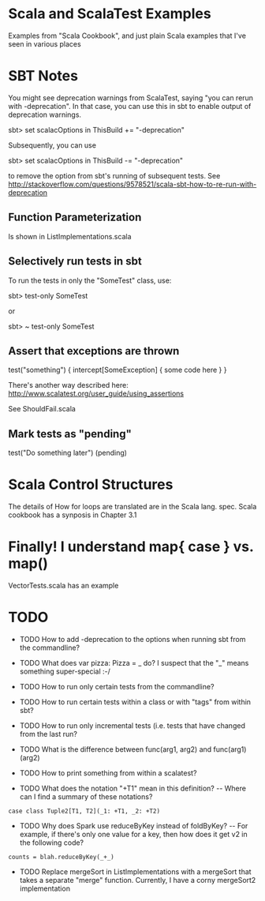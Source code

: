 # Scala and ScalaTest Examples

Examples from "Scala Cookbook", and just plain Scala examples
that I've seen in various places

# SBT Notes

You might see deprecation warnings from ScalaTest, saying "you can rerun with
-deprecation".  In that case, you can use this in sbt to enable output of
deprecation warnings.

  sbt> set scalacOptions in ThisBuild += "-deprecation"

Subsequently, you can use

  sbt> set scalacOptions in ThisBuild -= "-deprecation"

to remove the option from sbt's running of subsequent tests. See
http://stackoverflow.com/questions/9578521/scala-sbt-how-to-re-run-with-deprecation

## Function Parameterization

Is shown in ListImplementations.scala

## Selectively run tests in sbt

To run the tests in only the "SomeTest" class, use:

  sbt> test-only SomeTest

or

  sbt> ~ test-only SomeTest

## Assert that exceptions are thrown

  test("something") {
    intercept[SomeException] {
      some code here
    }
  }

  There's another way described here:
  http://www.scalatest.org/user_guide/using_assertions

  See ShouldFail.scala

## Mark tests as "pending"

  test("Do something later") (pending)

# Scala Control Structures

The details of How for loops are translated are in the Scala lang.  spec.  Scala
cookbook has a synposis in Chapter 3.1
    
# Finally!  I understand map{ case } vs. map()

VectorTests.scala has an example
# TODO

* TODO How to add -deprecation to the options when running sbt from the
  commandline?

* TODO What does var pizza: Pizza = _ do?
       I suspect that the "_" means something super-special :-/
           
* TODO How to run only certain tests from the commandline?

* TODO How to run certain tests within a class or with "tags" from within sbt?

* TODO How to run only incremental tests (i.e. tests that have changed
       from the last run?

* TODO What is the difference between func(arg1, arg2) and func(arg1)(arg2)

* TODO How to print something from within a scalatest?

* TODO What does the notation "+T1" mean in this definition?
  -- Where can I find a summary of these notations?

```
case class Tuple2[T1, T2](_1: +T1, _2: +T2)
```

* TODO Why does Spark use reduceByKey instead of foldByKey?
  -- For example, if there's only one value for a key, then how does
     it get v2 in the following code?

```
counts = blah.reduceByKey(_+_)
```

* TODO Replace mergeSort in ListImplementations with a mergeSort that
  takes a separate "merge" function.  Currently, I have a corny mergeSort2
  implementation
